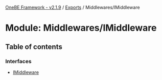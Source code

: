[OneBE Framework - v2.1.9](../README.md) / [Exports](../modules.md) / Middlewares/IMiddleware

# Module: Middlewares/IMiddleware

## Table of contents

### Interfaces

- [IMiddleware](../interfaces/Middlewares_IMiddleware.IMiddleware.md)
